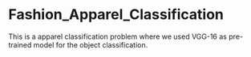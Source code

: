 # Fashion_Apparel_Classification 
 This is a apparel classification problem where we used VGG-16 as pre-trained model for the object classification.
 
